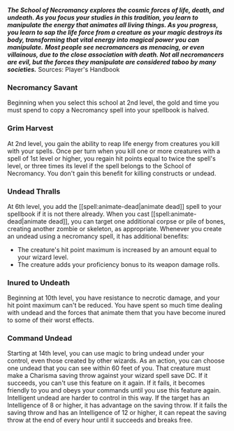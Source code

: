 ***The School of Necromancy explores the cosmic forces of life, death, and undeath. As you focus your studies in this tradition, you learn to manipulate the energy that animates all living things. As you progress, you learn to sap the life force from a creature as your magic destroys its body, transforming that vital energy into magical power you can manipulate.***
***Most people see necromancers as menacing, or even villainous, due to the close association with death. Not all necromancers are evil, but the forces they manipulate are considered taboo by many societies.***
Sources: Player's Handbook
### Necromancy Savant
Beginning when you select this school at 2nd level, the gold and time you must spend to copy a Necromancy spell into your spellbook is halved.
### Grim Harvest
At 2nd level, you gain the ability to reap life energy from creatures you kill with your spells. Once per turn when you kill one or more creatures with a spell of 1st level or higher, you regain hit points equal to twice the spell's level, or three times its level if the spell belongs to the School of Necromancy. You don't gain this benefit for killing constructs or undead.
### Undead Thralls
At 6th level, you add the [[spell:animate-dead|animate dead]] spell to your spellbook if it is not there already. When you cast [[spell:animate-dead|animate dead]], you can target one additional corpse or pile of bones, creating another zombie or skeleton, as appropriate.
Whenever you create an undead using a necromancy spell, it has additional benefits:
* The creature's hit point maximum is increased by an amount equal to your wizard level.
* The creature adds your proficiency bonus to its weapon damage rolls.
### Inured to Undeath
Beginning at 10th level, you have resistance to necrotic damage, and your hit point maximum can't be reduced. You have spent so much time dealing with undead and the forces that animate them that you have become inured to some of their worst effects.
### Command Undead
Starting at 14th level, you can use magic to bring undead under your control, even those created by other wizards. As an action, you can choose one undead that you can see within 60 feet of you. That creature must make a Charisma saving throw against your wizard spell save DC. If it succeeds, you can't use this feature on it again. If it fails, it becomes friendly to you and obeys your commands until you use this feature again.
Intelligent undead are harder to control in this way. If the target has an Intelligence of 8 or higher, it has advantage on the saving throw. If it fails the saving throw and has an Intelligence of 12 or higher, it can repeat the saving throw at the end of every hour until it succeeds and breaks free.